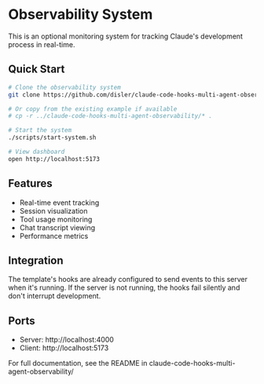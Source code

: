 # Observability System

This is an optional monitoring system for tracking Claude's development process in real-time.

## Quick Start

```bash
# Clone the observability system
git clone https://github.com/disler/claude-code-hooks-multi-agent-observability.git .

# Or copy from the existing example if available
# cp -r ../claude-code-hooks-multi-agent-observability/* .

# Start the system
./scripts/start-system.sh

# View dashboard
open http://localhost:5173
```

## Features

- Real-time event tracking
- Session visualization
- Tool usage monitoring
- Chat transcript viewing
- Performance metrics

## Integration

The template's hooks are already configured to send events to this server when it's running. If the server is not running, the hooks fail silently and don't interrupt development.

## Ports

- Server: http://localhost:4000
- Client: http://localhost:5173

For full documentation, see the README in claude-code-hooks-multi-agent-observability/
